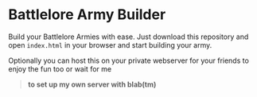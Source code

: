# Battlelore Army Builder

Build your Battlelore Armies with ease. Just download this repository and open `index.html` in your browser and start building your army.

Optionally you can host this on your private webserver for your friends to enjoy the fun too or wait for me
>**to set up my own server with blab(tm)**
